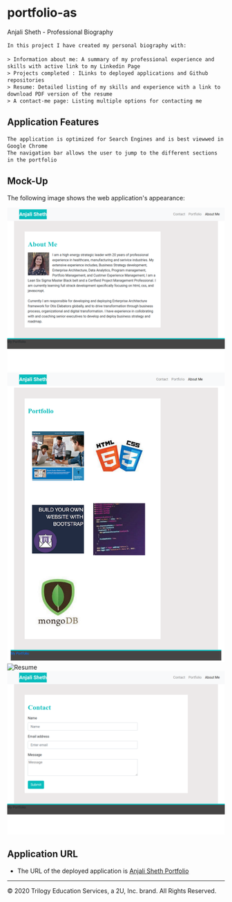 # portfolio-as
Anjali Sheth - Professional Biography

```
In this project I have created my personal biography with:

> Information about me: A summary of my professional experience and skills with active link to my Linkedin Page
> Projects completed : ILinks to deployed applications and Github repositories
> Resume: Detailed listing of my skills and experience with a link to download PDF version of the resume
> A contact-me page: Listing multiple options for contacting me

```

## Application Features

```
The application is optimized for Search Engines and is best viewwed in Google Chrome
The navigation bar allows the user to jump to the different sections in the portfolio

```
## Mock-Up

The following image shows the web application's appearance:

![About-Me](https://github.com/asheth22/portfolio-as/blob/main/assets/images/About-Me.png)
![Project-Portfolio](https://github.com/asheth22/portfolio-as/blob/main/assets/images/portfolio-projects.png)
![Resume](https://github.com/asheth22/portfolio-as/blob/main/assets/images/resume.png)
![Contact-Me](https://github.com/asheth22/portfolio-as/blob/main/assets/images/contact.png)

## Application URL

* The URL of the deployed application is [Anjali Sheth Portfolio](https://asheth22.github.io/AnjaliSheth_Portfolio/.)

- - -
© 2020 Trilogy Education Services, a 2U, Inc. brand. All Rights Reserved.
